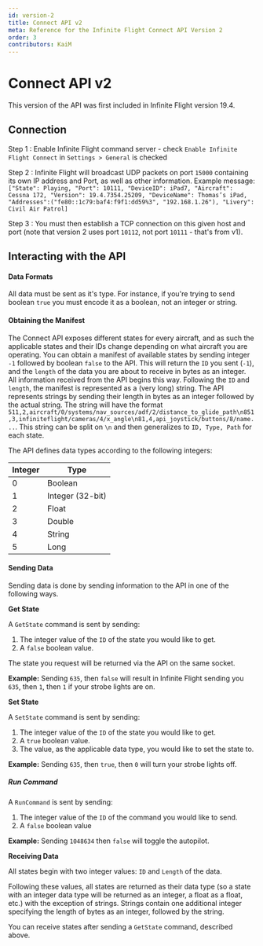 ```yaml
---
id: version-2
title: Connect API v2
meta: Reference for the Infinite Flight Connect API Version 2
order: 3
contributors: KaiM
---
```


# Connect API v2

This version of the API was first included in Infinite Flight version 19.4.
## Connection
Step 1
: Enable Infinite Flight command server - check `Enable Infinite Flight Connect` in `Settings > General` is checked

Step 2
: Infinite Flight will broadcast UDP packets on port `15000` containing its own IP address and Port, as well as other information. Example message: `["State": Playing, "Port": 10111, "DeviceID": iPad7, "Aircraft": Cessna 172, "Version": 19.4.7354.25209, "DeviceName": Thomas’s iPad, "Addresses":("fe80::1c79:baf4:f9f1:dd59%3", "192.168.1.26"), "Livery": Civil Air Patrol]`

Step 3
: You must then establish a TCP connection on this given host and port (note that version 2 uses port `10112`, not port `10111` - that's from v1).

## Interacting with the API

#### Data Formats

All data must be sent as it's type. For instance, if you're trying to send boolean `true` you must encode it as a boolean, not an integer or string. 

#### Obtaining the Manifest

The Connect API exposes different states for every aircraft, and as such the applicable states and their IDs change depending on what aircraft you are operating. You can obtain a manifest of available states by sending integer `-1` followed by boolean `false` to the API. This will return the `ID` you sent (`-1`), and the `length` of the data you are about to receive in bytes as an integer. All information received from the API begins this way. Following the `ID` and `length`, the manifest is represented as a (very long) string. The API represents strings by sending their length in bytes as an integer followed by the actual string. The string will have the format `511,2,aircraft/0/systems/nav_sources/adf/2/distance_to_glide_path\n851,3,infiniteflight/cameras/4/x_angle\n81,4,api_joystick/buttons/8/name...`. This string can be split on `\n` and then generalizes to `ID, Type, Path` for each state.

The API defines data types according to the following integers:

| Integer | Type             |
| ------- | ---------------- |
| 0       | Boolean          |
| 1       | Integer (32-bit) |
| 2       | Float            |
| 3       | Double           |
| 4       | String           |
| 5       | Long             |

#### Sending Data

Sending data is done by sending information to the API in one of the following ways.

**Get State**

A `GetState` command is sent by sending:

1. The integer value of the `ID` of the state you would like to get.
2. A `false` boolean value.

The state you request will be returned via the API on the same socket. 

**Example:** Sending `635`, then  `false` will result in Infinite Flight sending you `635`, then `1`, then `1` if your strobe lights are on.

**Set State**

A `SetState` command is sent by sending:

1. The integer value of the `ID` of the state you would like to get.
2. A `true` boolean value.
3. The value, as the applicable data type, you would like to set the state to. 

**Example:** Sending `635`, then `true`, then `0` will turn your strobe lights off.

##### Run Command

A `RunCommand` is sent by sending:

1. The integer value of the `ID` of the command you would like to send.
2. A `false` boolean value

**Example:** Sending `1048634` then `false` will toggle the autopilot.

**Receiving Data**

All states begin with two integer values:  `ID` and `Length` of the data.

Following these values, all states are returned as their data type (so a state with an integer data type will be returned as an integer, a float as a float, etc.) with the exception of strings. Strings contain one additional integer specifying the length of bytes as an integer, followed by the string.

You can receive states after sending a `GetState` command, described above.

